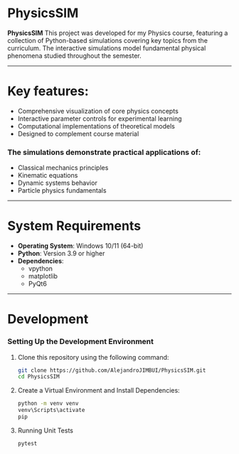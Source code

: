 # PhysicsSIM

**PhysicsSIM** This project was developed for my Physics course, featuring a collection of Python-based simulations covering key topics from the curriculum. The interactive simulations model fundamental physical phenomena studied throughout the semester.

---

# Key features:

- Comprehensive visualization of core physics concepts
- Interactive parameter controls for experimental learning
- Computational implementations of theoretical models
- Designed to complement course material

### The simulations demonstrate practical applications of:

- Classical mechanics principles
- Kinematic equations
- Dynamic systems behavior
- Particle physics fundamentals

---

# System Requirements

- **Operating System**: Windows 10/11 (64-bit)
- **Python**: Version 3.9 or higher
- **Dependencies**:
  - vpython
  - matplotlib
  - PyQt6

---

# Development

### Setting Up the Development Environment
1. Clone this repository using the following command:
   ```bash
   git clone https://github.com/AlejandroJIMBUI/PhysicsSIM.git
   cd PhysicsSIM
   ```
2. Create a Virtual Environment and Install Dependencies:
   ```bash
   python -m venv venv
   venv\Scripts\activate
   pip 
3. Running Unit Tests
   ```bash
   pytest
   ```
